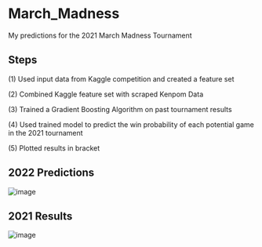 # March_Madness
My predictions for the 2021 March Madness Tournament

## Steps

(1) Used input data from Kaggle competition and created a feature set

(2) Combined Kaggle feature set with scraped Kenpom Data

(3) Trained a Gradient Boosting Algorithm on past tournament results

(4) Used trained model to predict the win probability of each potential game in the 2021 tournament

(5) Plotted results in bracket

## 2022 Predictions
![image](![image](https://github.com/mdenko/March_Madness/blob/main/march_madness_2022/outputs/2022_predictions.png))


## 2021 Results
![image](![image](![image](https://github.com/mdenko/March_Madness/blob/main/march_madness_2022/outputs/2021_results.png)))
